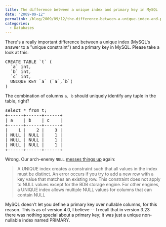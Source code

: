 ```yaml
---
title: The difference between a unique index and primary key in MySQL
date: "2009-09-12"
permalink: /blog/2009/09/12/the-difference-between-a-unique-index-and-primary-key-in-mysql/
categories:
  - Databases
---
```

There's a really important difference between a unique index (MySQL's answer to a "unique constraint") and a primary key in MySQL. Please take a look at this:

<pre>CREATE TABLE `t` (
  `a` int,
  `b` int,
  `c` int,
  UNIQUE KEY `a` (`a`,`b`)
)</pre>

The combination of columns `a, b` should uniquely identify any tuple in the table, right?

<pre>select * from t;
+------+------+------+
| a    | b    | c    |
+------+------+------+
|    1 |    2 |    3 | 
| NULL | NULL |    1 | 
| NULL | NULL |    1 | 
| NULL | NULL |    1 | 
+------+------+------+
</pre>

Wrong. Our arch-enemy `NULL` [messes things up][1] again:

<blockquote cite="http://dev.mysql.com/doc/en/create-index.html">
  <p>
    A UNIQUE index creates a constraint such that all values in the index must be distinct. An error occurs if you try to add a new row with a key value that matches an existing row. This constraint does not apply to NULL values except for the BDB storage engine. For other engines, a UNIQUE index allows multiple NULL values for columns that can contain NULL
  </p>
</blockquote>

MySQL doesn't let you define a primary key over nullable columns, for this reason. This is as of version 4.0, I believe -- I recall that in version 3.23 there was nothing special about a primary key; it was just a unique non-nullable index named PRIMARY.

 [1]: http://dev.mysql.com/doc/en/create-index.html
